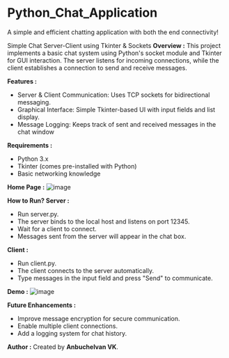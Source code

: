# Python_Chat_Application
A simple and efficient chatting application with both the end connectivity!

Simple Chat Server-Client using Tkinter & Sockets
**Overview :**
  This project implements a basic chat system using Python's socket module and Tkinter for GUI interaction. The server listens for incoming connections, while the client establishes a connection to send and receive messages.
  
**Features :**
- Server & Client Communication: Uses TCP sockets for bidirectional messaging.
- Graphical Interface: Simple Tkinter-based UI with input fields and list display.
- Message Logging: Keeps track of sent and received messages in the chat window

**Requirements :**
- Python 3.x
- Tkinter (comes pre-installed with Python)
- Basic networking knowledge

**Home Page :**
![image](https://github.com/user-attachments/assets/3cb004dc-0cc3-40e1-846a-5add34dc02f2)

  
**How to Run?
Server :**
- Run server.py.
- The server binds to the local host and listens on port 12345.
- Wait for a client to connect.
- Messages sent from the server will appear in the chat box.
  
**Client :**
- Run client.py.
- The client connects to the server automatically.
- Type messages in the input field and press "Send" to communicate.

**Demo :**
![image](https://github.com/user-attachments/assets/d3004e30-1e6a-40eb-8c71-e21c415cd04c)


**Future Enhancements :**
- Improve message encryption for secure communication.
- Enable multiple client connections.
- Add a logging system for chat history.
  
**Author :**
Created by **Anbuchelvan VK**.
